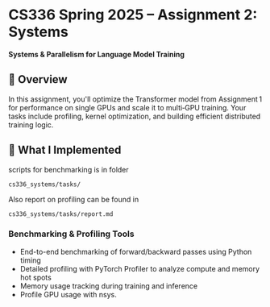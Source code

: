 # CS336 Spring 2025 – Assignment 2: Systems

**Systems & Parallelism for Language Model Training**

## 📌 Overview

In this assignment, you'll optimize the Transformer model from Assignment 1 for performance on single GPUs and scale it to multi‑GPU training. Your tasks include profiling, kernel optimization, and building efficient distributed training logic.

## 🚀 What I Implemented

scripts for benchmarking is in folder
```
cs336_systems/tasks/
```
Also report on profiling can be found in
```
cs336_systems/tasks/report.md
```

### **Benchmarking & Profiling Tools**
- End-to-end benchmarking of forward/backward passes using Python timing
- Detailed profiling with PyTorch Profiler to analyze compute and memory hot spots
- Memory usage tracking during training and inference  
- Profile GPU usage with nsys.